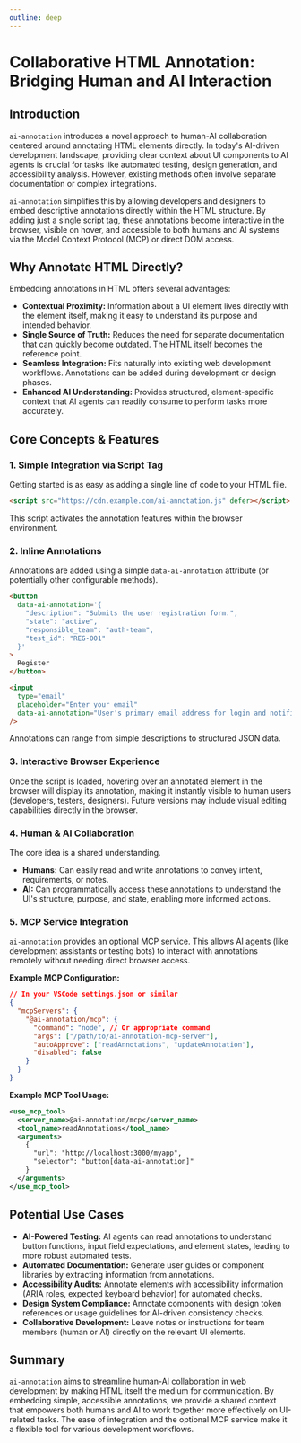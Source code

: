 ```yaml
---
outline: deep
---
```


# Collaborative HTML Annotation: Bridging Human and AI Interaction

## Introduction

`ai-annotation` introduces a novel approach to human-AI collaboration centered around annotating HTML elements directly. In today's AI-driven development landscape, providing clear context about UI components to AI agents is crucial for tasks like automated testing, design generation, and accessibility analysis. However, existing methods often involve separate documentation or complex integrations.

`ai-annotation` simplifies this by allowing developers and designers to embed descriptive annotations directly within the HTML structure. By adding just a single script tag, these annotations become interactive in the browser, visible on hover, and accessible to both humans and AI systems via the Model Context Protocol (MCP) or direct DOM access.

## Why Annotate HTML Directly?

Embedding annotations in HTML offers several advantages:

*   **Contextual Proximity:** Information about a UI element lives directly with the element itself, making it easy to understand its purpose and intended behavior.
*   **Single Source of Truth:** Reduces the need for separate documentation that can quickly become outdated. The HTML itself becomes the reference point.
*   **Seamless Integration:** Fits naturally into existing web development workflows. Annotations can be added during development or design phases.
*   **Enhanced AI Understanding:** Provides structured, element-specific context that AI agents can readily consume to perform tasks more accurately.

## Core Concepts & Features

### 1. Simple Integration via Script Tag

Getting started is as easy as adding a single line of code to your HTML file.

```html
<script src="https://cdn.example.com/ai-annotation.js" defer></script>
```

This script activates the annotation features within the browser environment.

### 2. Inline Annotations

Annotations are added using a simple `data-ai-annotation` attribute (or potentially other configurable methods).

```html
<button
  data-ai-annotation='{
    "description": "Submits the user registration form.",
    "state": "active",
    "responsible_team": "auth-team",
    "test_id": "REG-001"
  }'
>
  Register
</button>

<input
  type="email"
  placeholder="Enter your email"
  data-ai-annotation="User's primary email address for login and notifications."
/>
```

Annotations can range from simple descriptions to structured JSON data.

### 3. Interactive Browser Experience

Once the script is loaded, hovering over an annotated element in the browser will display its annotation, making it instantly visible to human users (developers, testers, designers). Future versions may include visual editing capabilities directly in the browser.

### 4. Human & AI Collaboration

The core idea is a shared understanding.
*   **Humans:** Can easily read and write annotations to convey intent, requirements, or notes.
*   **AI:** Can programmatically access these annotations to understand the UI's structure, purpose, and state, enabling more informed actions.

### 5. MCP Service Integration

`ai-annotation` provides an optional MCP service. This allows AI agents (like development assistants or testing bots) to interact with annotations remotely without needing direct browser access.

**Example MCP Configuration:**

```json
// In your VSCode settings.json or similar
{
  "mcpServers": {
    "@ai-annotation/mcp": {
      "command": "node", // Or appropriate command
      "args": ["/path/to/ai-annotation-mcp-server"],
      "autoApprove": ["readAnnotations", "updateAnnotation"],
      "disabled": false
    }
  }
}
```

**Example MCP Tool Usage:**

```xml
<use_mcp_tool>
  <server_name>@ai-annotation/mcp</server_name>
  <tool_name>readAnnotations</tool_name>
  <arguments>
    {
      "url": "http://localhost:3000/myapp",
      "selector": "button[data-ai-annotation]"
    }
  </arguments>
</use_mcp_tool>
```

## Potential Use Cases

*   **AI-Powered Testing:** AI agents can read annotations to understand button functions, input field expectations, and element states, leading to more robust automated tests.
*   **Automated Documentation:** Generate user guides or component libraries by extracting information from annotations.
*   **Accessibility Audits:** Annotate elements with accessibility information (ARIA roles, expected keyboard behavior) for automated checks.
*   **Design System Compliance:** Annotate components with design token references or usage guidelines for AI-driven consistency checks.
*   **Collaborative Development:** Leave notes or instructions for team members (human or AI) directly on the relevant UI elements.

## Summary

`ai-annotation` aims to streamline human-AI collaboration in web development by making HTML itself the medium for communication. By embedding simple, accessible annotations, we provide a shared context that empowers both humans and AI to work together more effectively on UI-related tasks. The ease of integration and the optional MCP service make it a flexible tool for various development workflows.